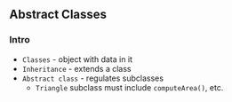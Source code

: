 ## Abstract Classes

### Intro
* `Classes` - object with data in it
* `Inheritance` -  extends a class
* `Abstract class` - regulates subclasses
	+ `Triangle` subclass must include `computeArea()`, etc.